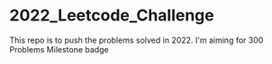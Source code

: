 # 2022_Leetcode_Challenge
This repo is to push the problems solved in 2022.
I'm aiming for 300 Problems Milestone badge
